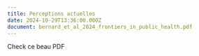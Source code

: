 ```yaml
---
title: Perceptions actuelles
date: 2024-10-29T13:36:00.000Z
document: bernard_et_al_2024_frontiers_in_public_health.pdf
---
```

Check ce beau PDF
